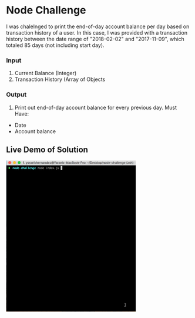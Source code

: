 # Node Challenge
I was chalelnged to print the end-of-day account balance per day based on transaction history of a user. In this case, I was provided with a transaction history between the date range of "2018-02-02" and "2017-11-09", which totaled 85 days (not including start day).

### Input
1. Current Balance (Integer)
2. Transaction History (Array of Objects

### Output
1. Print out end-of-day account balance for every previous day. Must Have:
  - Date
  - Account balance

## Live Demo of Solution
<img src="https://github.com/ykeanu/node-challenge/blob/master/assets/live-demo.gif?raw=true" width="70%" height="70%">
